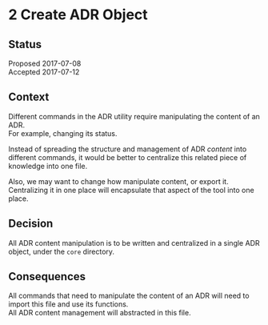 # 2 Create ADR Object

## Status

Proposed 2017-07-08  
Accepted 2017-07-12

## Context

Different commands in the ADR utility require manipulating the content of an ADR.  
For example, changing its status.

Instead of spreading the structure and management of ADR *content* into different commands, it would be better to centralize this related piece of knowledge into one file.

Also, we may want to change how manipulate content, or export it. Centralizing it in one place will encapsulate that aspect of the tool into one place.

## Decision

All ADR content manipulation is to be written and centralized in a single ADR object, under the `core` directory.

## Consequences

All commands that need to manipulate the content of an ADR will need to import this file and use its functions.  
All ADR content management will abstracted in this file.


    